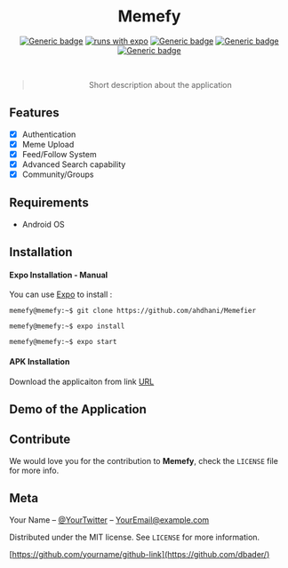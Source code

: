 <center>
  
# Memefy

[![Generic badge](https://img.shields.io/badge/Firebase-7.15.0-<COLOR>.svg)](https://firebase.google.com/docs)
[![runs with expo](https://img.shields.io/badge/Runs%20with%20Expo-000.svg?style=flat-square&logo=EXPO&labelColor=f3f3f3&logoColor=000)](https://expo.io/)
[![Generic badge](https://img.shields.io/badge/build-pending-RED.svg)](https://firebase.google.com/docs)
[![Generic badge](https://img.shields.io/badge/License-MIT-BLUE.svg)](LICENSE)
[![Generic badge](https://img.shields.io/badge/platform-Android-BLUE.svg)]()

<br>

> Short description about the application

</center>

## Features

- [x] Authentication
- [x] Meme Upload
- [x] Feed/Follow System
- [x] Advanced Search capability
- [x] Community/Groups

## Requirements

- Android OS

## Installation

#### Expo Installation - Manual
You can use [Expo](https://expo.io/) to install :

```console
memefy@memefy:~$ git clone https://github.com/ahdhani/Memefier
```
```console
memefy@memefy:~$ expo install
```
```console
memefy@memefy:~$ expo start
```

#### APK Installation

Download the applicaiton from link [URL](https://expo.io/)  

## Demo of the Application



## Contribute

We would love you for the contribution to **Memefy**, check the ``LICENSE`` file for more info.

## Meta

Your Name – [@YourTwitter](https://twitter.com/dbader_org) – YourEmail@example.com

Distributed under the MIT license. See ``LICENSE`` for more information.

[https://github.com/yourname/github-link](https://github.com/dbader/)


[license-image]: https://img.shields.io/badge/License-MIT-blue.svg
[license-url]: LICENSE
[travis-image]: https://img.shields.io/travis/dbader/node-datadog-metrics/master.svg?style=flat-square
[travis-url]: https://travis-ci.org/dbader/node-datadog-metrics
[pending-url]: PENDING

